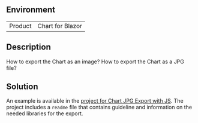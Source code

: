 
## Environment

<table>
<tbody>
<tr>
<td>Product</td>
<td>Chart for Blazor</td>
</tr>
</tbody>
</table>

## Description

How to export the Chart as an image? How to export the Chart as a JPG file?

## Solution

An example is available in the [project for Chart JPG Export with JS](https://github.com/telerik/blazor-ui/tree/master/common/pdf-jpg-export-js). The project includes a `readme` file that contains guideline and information on the needed libraries for the export.